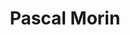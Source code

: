 ---
layout: page
title: Pascal Morin
description: professor
img: 
importance: 5
category: coordinators
---